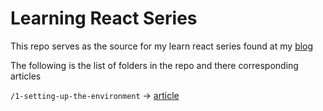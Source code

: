 # Learning React Series

This repo serves as the source for my learn react series found at my [blog](http://nadeemkhedr.com)

The following is the list of folders in the repo and there corresponding articles

`/1-setting-up-the-environment` -> [article](http://nadeemkhedr.com/learning-react-setting-up-the-environment)

